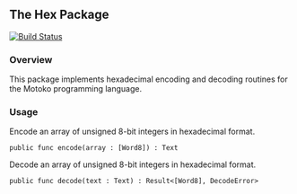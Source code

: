 ## The Hex Package

[![Build Status](https://travis-ci.org/enzoh/motoko-hex.svg?branch=master)](https://travis-ci.org/enzoh/motoko-hex?branch=master)

### Overview

This package implements hexadecimal encoding and decoding routines for the
Motoko programming language.

### Usage

Encode an array of unsigned 8-bit integers in hexadecimal format.
```motoko
public func encode(array : [Word8]) : Text
```

Decode an array of unsigned 8-bit integers in hexadecimal format.
```motoko
public func decode(text : Text) : Result<[Word8], DecodeError> 
```
